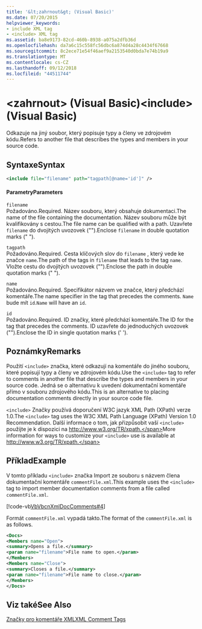 ```yaml
---
title: '&lt;zahrnout&gt; (Visual Basic)'
ms.date: 07/20/2015
helpviewer_keywords:
- include XML tag
- <include> XML tag
ms.assetid: ba8e9173-82cd-460b-8938-a075a2dfb36d
ms.openlocfilehash: da7a6c15c558fc56dbc6a874d4a28c4434f67668
ms.sourcegitcommit: 8c2ece71e54f46aef9a2153540d0bda7e74b19a9
ms.translationtype: MT
ms.contentlocale: cs-CZ
ms.lasthandoff: 09/12/2018
ms.locfileid: "44511744"
---
```

# <a name="ltincludegt-visual-basic"></a><span data-ttu-id="a92e1-102">&lt;zahrnout&gt; (Visual Basic)</span><span class="sxs-lookup"><span data-stu-id="a92e1-102">&lt;include&gt; (Visual Basic)</span></span>
<span data-ttu-id="a92e1-103">Odkazuje na jiný soubor, který popisuje typy a členy ve zdrojovém kódu.</span><span class="sxs-lookup"><span data-stu-id="a92e1-103">Refers to another file that describes the types and members in your source code.</span></span>  
  
## <a name="syntax"></a><span data-ttu-id="a92e1-104">Syntaxe</span><span class="sxs-lookup"><span data-stu-id="a92e1-104">Syntax</span></span>  
  
```xml  
<include file="filename" path="tagpath[@name='id']" />  
```  
  
#### <a name="parameters"></a><span data-ttu-id="a92e1-105">Parametry</span><span class="sxs-lookup"><span data-stu-id="a92e1-105">Parameters</span></span>  
 `filename`  
 <span data-ttu-id="a92e1-106">Požadováno.</span><span class="sxs-lookup"><span data-stu-id="a92e1-106">Required.</span></span> <span data-ttu-id="a92e1-107">Název souboru, který obsahuje dokumentaci.</span><span class="sxs-lookup"><span data-stu-id="a92e1-107">The name of the file containing the documentation.</span></span> <span data-ttu-id="a92e1-108">Název souboru může být kvalifikovány s cestou.</span><span class="sxs-lookup"><span data-stu-id="a92e1-108">The file name can be qualified with a path.</span></span> <span data-ttu-id="a92e1-109">Uzavřete `filename` do dvojitých uvozovek ("").</span><span class="sxs-lookup"><span data-stu-id="a92e1-109">Enclose `filename` in double quotation marks (" ").</span></span>  
  
 `tagpath`  
 <span data-ttu-id="a92e1-110">Požadováno.</span><span class="sxs-lookup"><span data-stu-id="a92e1-110">Required.</span></span> <span data-ttu-id="a92e1-111">Cesta klíčových slov do `filename` , který vede ke značce `name`.</span><span class="sxs-lookup"><span data-stu-id="a92e1-111">The path of the tags in `filename` that leads to the tag `name`.</span></span> <span data-ttu-id="a92e1-112">Vložte cestu do dvojitých uvozovek ("").</span><span class="sxs-lookup"><span data-stu-id="a92e1-112">Enclose the path in double quotation marks (" ").</span></span>  
  
 `name`  
 <span data-ttu-id="a92e1-113">Požadováno.</span><span class="sxs-lookup"><span data-stu-id="a92e1-113">Required.</span></span> <span data-ttu-id="a92e1-114">Specifikátor názvem ve značce, který předchází komentáře.</span><span class="sxs-lookup"><span data-stu-id="a92e1-114">The name specifier in the tag that precedes the comments.</span></span> <span data-ttu-id="a92e1-115">`Name` bude mít `id`.</span><span class="sxs-lookup"><span data-stu-id="a92e1-115">`Name` will have an `id`.</span></span>  
  
 `id`  
 <span data-ttu-id="a92e1-116">Požadováno.</span><span class="sxs-lookup"><span data-stu-id="a92e1-116">Required.</span></span> <span data-ttu-id="a92e1-117">ID značky, které předchází komentáře.</span><span class="sxs-lookup"><span data-stu-id="a92e1-117">The ID for the tag that precedes the comments.</span></span> <span data-ttu-id="a92e1-118">ID uzavřete do jednoduchých uvozovek ("").</span><span class="sxs-lookup"><span data-stu-id="a92e1-118">Enclose the ID in single quotation marks (' ').</span></span>  
  
## <a name="remarks"></a><span data-ttu-id="a92e1-119">Poznámky</span><span class="sxs-lookup"><span data-stu-id="a92e1-119">Remarks</span></span>  
 <span data-ttu-id="a92e1-120">Použití `<include>` značka, které odkazují na komentáře do jiného souboru, které popisují typy a členy ve zdrojovém kódu.</span><span class="sxs-lookup"><span data-stu-id="a92e1-120">Use the `<include>` tag to refer to comments in another file that describe the types and members in your source code.</span></span> <span data-ttu-id="a92e1-121">Jedná se o alternativu k uvedení dokumentační komentáře přímo v souboru zdrojového kódu.</span><span class="sxs-lookup"><span data-stu-id="a92e1-121">This is an alternative to placing documentation comments directly in your source code file.</span></span>  
  
 <span data-ttu-id="a92e1-122">`<include>` Značky používá doporučení W3C jazyk XML Path (XPath) verze 1.0.</span><span class="sxs-lookup"><span data-stu-id="a92e1-122">The `<include>` tag uses the W3C XML Path Language (XPath) Version 1.0 Recommendation.</span></span> <span data-ttu-id="a92e1-123">Další informace o tom, jak přizpůsobit vaší `<include>` použijte je k dispozici na http://www.w3.org/TR/xpath.</span><span class="sxs-lookup"><span data-stu-id="a92e1-123">More information for ways to customize your `<include>` use is available at http://www.w3.org/TR/xpath.</span></span>  
  
## <a name="example"></a><span data-ttu-id="a92e1-124">Příklad</span><span class="sxs-lookup"><span data-stu-id="a92e1-124">Example</span></span>  
 <span data-ttu-id="a92e1-125">V tomto příkladu `<include>` značka Import ze souboru s názvem člena dokumentační komentáře `commentFile.xml`.</span><span class="sxs-lookup"><span data-stu-id="a92e1-125">This example uses the `<include>` tag to import member documentation comments from a file called `commentFile.xml`.</span></span>  
  
 [!code-vb[VbVbcnXmlDocComments#4](../../../visual-basic/language-reference/xmldoc/codesnippet/VisualBasic/include_1.vb)]  
  
 <span data-ttu-id="a92e1-126">Formát `commentFile.xml` vypadá takto.</span><span class="sxs-lookup"><span data-stu-id="a92e1-126">The format of the `commentFile.xml` is as follows.</span></span>  
  
```xml  
<Docs>  
<Members name="Open">  
<summary>Opens a file.</summary>  
<param name="filename">File name to open.</param>  
</Members>  
<Members name="Close">  
<summary>Closes a file.</summary>  
<param name="filename">File name to close.</param>  
</Members>  
</Docs>  
```  
  
## <a name="see-also"></a><span data-ttu-id="a92e1-127">Viz také</span><span class="sxs-lookup"><span data-stu-id="a92e1-127">See Also</span></span>  
 [<span data-ttu-id="a92e1-128">Značky pro komentáře XML</span><span class="sxs-lookup"><span data-stu-id="a92e1-128">XML Comment Tags</span></span>](../../../visual-basic/language-reference/xmldoc/index.md)
